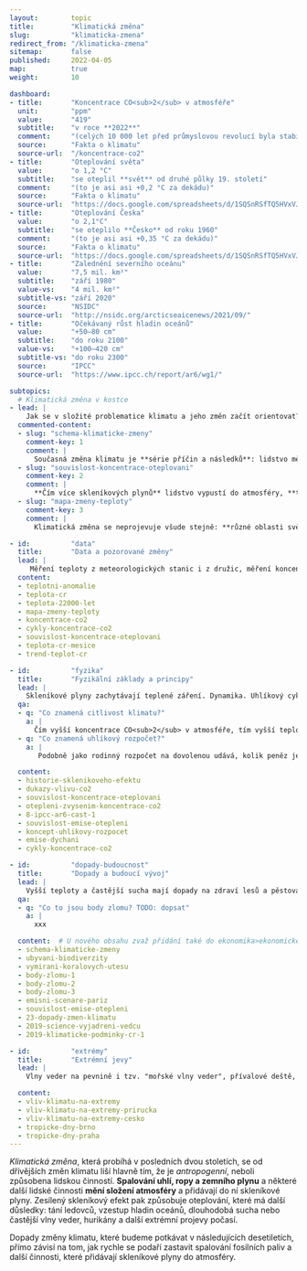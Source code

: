 ```yaml
---
layout:        topic
title:         "Klimatická změna"
slug:          "klimaticka-zmena"
redirect_from: "/klimaticka-zmena"
sitemap:       false
published:     2022-04-05
map:           true
weight:        10

dashboard:
- title:       "Koncentrace CO<sub>2</sub> v atmosféře"
  unit:        "ppm"
  value:       "419"
  subtitle:    "v roce **2022**"
  comment:     "(celých 10 000 let před průmyslovou revolucí byla stabilní koncentrace ~270 ppm)"
  source:      "Fakta o klimatu"
  source-url:  "/koncentrace-co2"
- title:       "Oteplování světa"
  value:       "o 1,2 °C"
  subtitle:    "se oteplil **svět** od druhé půlky 19. století"
  comment:     "(to je asi asi +0,2 °C za dekádu)"
  source:      "Fakta o klimatu"
  source-url:  "https://docs.google.com/spreadsheets/d/1SQSnRSfTQ5HVxVJvwj4igfl22hyblYVjDo_INceKy4I/edit#gid=979818322"
- title:       "Oteplování Česka"
  value:       "o 2,1°C"
  subtitle:    "se oteplilo **Česko** od roku 1960"
  comment:     "(to je asi asi +0,35 °C za dekádu)"
  source:      "Fakta o klimatu"
  source-url:  "https://docs.google.com/spreadsheets/d/1SQSnRSfTQ5HVxVJvwj4igfl22hyblYVjDo_INceKy4I/edit#gid=979818322"
- title:       "Zalednění severního oceánu"
  value:       "7,5 mil. km²"
  subtitle:    "září 1980"
  value-vs:    "4 mil. km²"
  subtitle-vs: "září 2020"
  source:      "NSIDC"
  source-url:  "http://nsidc.org/arcticseaicenews/2021/09/"
- title:       "Očekávaný růst hladin oceánů"
  value:       "+50–80 cm"
  subtitle:    "do roku 2100"
  value-vs:    "+100–420 cm"
  subtitle-vs: "do roku 2300"
  source:      "IPCC"
  source-url:  "https://www.ipcc.ch/report/ar6/wg1/"

subtopics:
  # Klimatická změna v kostce
- lead: |
    Jak se v složité problematice klimatu a jeho změn začít orientovat? Pro zjednodušení nabízíme tři zásadní vhledy:
  commented-content:
  - slug: "schema-klimaticke-zmeny"
    comment-key: 1
    comment: |
      Současná změna klimatu je **série příčin a následků**: lidstvo mění složení atmosféry, což zesiluje skleníkový efekt. Ten pak způsobuje oteplování, tání ledovců a další jevy.
  - slug: "souvislost-koncentrace-oteplovani"
    comment-key: 2
    comment: |
      **Čím více skleníkových plynů** lidstvo vypustí do atmosféry, **tím více se planeta oteplí**.
  - slug: "mapa-zmeny-teploty"
    comment-key: 3
    comment: |
      Klimatická změna se neprojevuje všude stejně: **různé oblasti světa se oteplují různě rychle**.

- id:          "data"
  title:       "Data a pozorované změny"
  lead: |
     Měření teploty z meteorologických stanic i z družic, měření koncentrací skleníkových plynů ze současné atmosféry i z ledovcových vrtů, data o každoročních změnách v množství sněhu a ledu i data o vzestupu hladin oceánů - všechny tyto údaje umožňují představit si rychlost a rozhsah probíhající klimatické změny a porovnat ji se změnami, kterými planeta procházela v minulosti.
  content:
  - teplotni-anomalie
  - teplota-cr
  - teplota-22000-let
  - mapa-zmeny-teploty
  - koncentrace-co2
  - cykly-koncentrace-co2
  - souvislost-koncentrace-oteplovani
  - teplota-cr-mesice
  - trend-teplot-cr

- id:          "fyzika"
  title:       "Fyzikální základy a principy"
  lead: |
    Skleníkové plyny zachytávají teplené záření. Dynamika. Uhlíkový cyklus
  qa:
  - q: "Co znamená citlivost klimatu?"
    a: |
      Čím vyšší koncentrace CO<sub>2</sub> v atmosféře, tím vyšší teplota planety. Zvýšení koncentrace o 10 ppm (parts per million) způsobí oteplení planety asi o 0,1 °C. Tento přibližný vztah je užitečný k mnoha úvahám a odhadům budoucího vývoje...
  - q: "Co znamená uhlíkový rozpočet?"
    a: |
       Podobně jako rodinný rozpočet na dovolenou udává, kolik peněz je celkově možné utratit v průběhu dovolené, globální uhlíkový rozpočet říká, jaké množství CO<sub>2</sub> může ještě lidstvo vypustit, aby nebyla překročena určitá hodnota globálního oteplení...

  content:
  - historie-sklenikoveho-efektu
  - dukazy-vlivu-co2
  - souvislost-koncentrace-oteplovani
  - otepleni-zvysenim-koncentrace-co2
  - 8-ipcc-ar6-cast-1
  - souvislost-emise-otepleni
  - koncept-uhlikovy-rozpocet
  - emise-dychani
  - cykly-koncentrace-co2

- id:          "dopady-budoucnost"
  title:       "Dopady a budoucí vývoj"
  lead: |
    Vyšší teploty a častější sucha mají dopady na zdraví lesů a pěstování potravin, vzestup hladin oceánů ohrožuje města na pobřeží a kvůli taní horských ledovců chybí voda v povodích, které jsou jimi napájeny. To jsou příklady dopadů klimatické změny. **Velikost dopadů**, které budeme potkávat v následujících desetiletích, přímo **závisí na tom, kolik skleníkových plynů do atmosféry vypustíme**. Pro jednotlivé emisní scénáře pak vědci modelují budoucí vývoj klimatické změny a její očekávané dopady.
  qa:
  - q: "Co to jsou body zlomu? TODO: dopsat"
    a: |
      xxx

  content:  # U nového obsahu zvaž přidání také do ekonomika>ekonomicke-dopady.
  - schema-klimaticke-zmeny
  - ubyvani-biodiverzity
  - vymirani-koralovych-utesu
  - body-zlomu-1
  - body-zlomu-2
  - body-zlomu-3
  - emisni-scenare-pariz
  - souvislost-emise-otepleni
  - 23-dopady-zmen-klimatu
  - 2019-science-vyjadreni-vedcu
  - 2019-klimaticke-podminky-cr-1

- id:          "extrémy"
  title:       "Extrémní jevy"
  lead: |
    Vlny veder na pevnině i tzv. "mořské vlny veder", přívalové deště, dlouhé periody sucha, hurikány (odborně "tropické cyklóny") nebo počasí s rizikem lesních požárů (sucho + vítr) patří mezi extrémní projevy počasí, které se s postupující klimatickou změnou vyskytují častěji než dříve a přicházejí s větší intenzitou.

  content:
  - vliv-klimatu-na-extremy
  - vliv-klimatu-na-extremy-prirucka
  - vliv-klimatu-na-extremy-cesko
  - tropicke-dny-brno
  - tropicke-dny-praha
---
```


_Klimatická změna_, která probíhá v posledních dvou stoletích, se od dřívějších změn klimatu liší hlavně tím, že je *antropogenní*, neboli způsobena lidskou činností. **Spalování uhlí, ropy a zemního plynu** a některé další lidské činnosti **mění složení atmosféry** a přidávají do ní skleníkové plyny. Zesílený skleníkový efekt pak způsobuje oteplování, které má další důsledky: tání ledovců, vzestup hladin oceánů, dlouhodobá sucha nebo častější vlny veder, hurikány a další extrémní projevy počasí.

Dopady změny klimatu, které budeme potkávat v následujících desetiletích, přímo závisí na tom, jak rychle se podaří zastavit spalování fosilních paliv a další činnosti, které přidávají skleníkové plyny do atmosféry.
